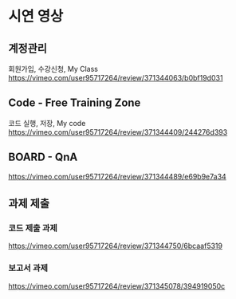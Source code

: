 # 시연 영상

## 계정관리 
회원가입, 수강신청, My Class
https://vimeo.com/user95717264/review/371344063/b0bf19d031

## Code - Free Training Zone
코드 실행, 저장, My code
https://vimeo.com/user95717264/review/371344409/244276d393

## BOARD - QnA
https://vimeo.com/user95717264/review/371344489/e69b9e7a34

## 과제 제출

### 코드 제출 과제
https://vimeo.com/user95717264/review/371344750/6bcaaf5319

### 보고서 과제
https://vimeo.com/user95717264/review/371345078/394919050c
